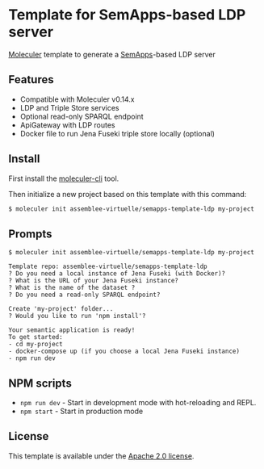 # Template for SemApps-based LDP server
[Moleculer](https://moleculer.services/) template to generate a [SemApps](https://semapps.org)-based LDP server 

## Features
- Compatible with Moleculer v0.14.x
- LDP and Triple Store services
- Optional read-only SPARQL endpoint
- ApiGateway with LDP routes
- Docker file to run Jena Fuseki triple store locally (optional)

## Install
First install the [moleculer-cli](https://github.com/moleculerjs/moleculer-cli) tool.

Then initialize a new project based on this template with this command:

```bash
$ moleculer init assemblee-virtuelle/semapps-template-ldp my-project
```

## Prompts
```
$ moleculer init assemblee-virtuelle/semapps-template-ldp my-project

Template repo: assemblee-virtuelle/semapps-template-ldp
? Do you need a local instance of Jena Fuseki (with Docker)?
? What is the URL of your Jena Fuseki instance?
? What is the name of the dataset ?
? Do you need a read-only SPARQL endpoint?

Create 'my-project' folder...
? Would you like to run 'npm install'?

Your semantic application is ready!
To get started:
- cd my-project
- docker-compose up (if you choose a local Jena Fuseki instance)
- npm run dev
```

## NPM scripts
- `npm run dev` - Start in development mode with hot-reloading and REPL.
- `npm start` - Start in production mode

## License
This template is available under the [Apache 2.0 license](LICENSE).
